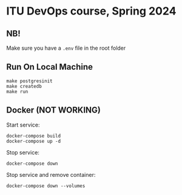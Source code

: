 # ITU DevOps course, Spring 2024

## NB!
Make sure you have a `.env` file in the root folder

## Run On Local Machine
```
make postgresinit
make createdb
make run
```

## Docker (NOT WORKING)
Start service:
```
docker-compose build
docker-compose up -d
```

Stop service:
```
docker-compose down
```

Stop service and remove container:
```
docker-compose down --volumes
```